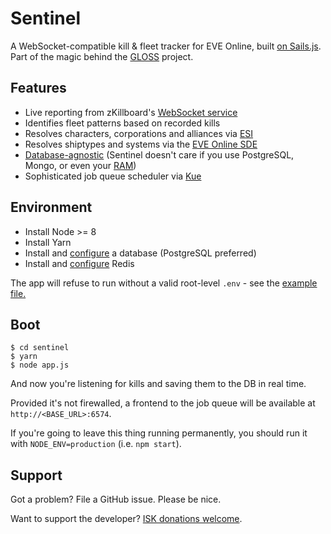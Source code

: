 # Sentinel

A WebSocket-compatible kill & fleet tracker for EVE Online, built [on Sails.js](https://sailsjs.com/). Part of the magic behind the [GLOSS](https://github.com/dougestey/gloss) project.

## Features ##
- Live reporting from zKillboard's [WebSocket service](https://github.com/zKillboard/zKillboard/wiki/Websocket)
- Identifies fleet patterns based on recorded kills
- Resolves characters, corporations and alliances via [ESI](https://esi.tech.ccp.is/)
- Resolves shiptypes and systems via the [EVE Online SDE](https://developers.eveonline.com/resource/resources)
- [Database-agnostic](https://sailsjs.com/documentation/reference/configuration/sails-config-datastores#?supported-databases) (Sentinel doesn't care if you use PostgreSQL, Mongo, or even your [RAM](https://github.com/balderdashy/sails-disk))
- Sophisticated job queue scheduler via [Kue](https://github.com/Automattic/kue)

## Environment ##

- Install Node >= 8
- Install Yarn
- Install and [configure](config/datastores.js) a database (PostgreSQL preferred) 
- Install and [configure](config/jobs.js) Redis

The app will refuse to run without a valid root-level `.env` - see the [example file.](.env.example)

## Boot ##

    $ cd sentinel
    $ yarn
    $ node app.js

And now you're listening for kills and saving them to the DB in real time.

Provided it's not firewalled, a frontend to the job queue will be available at `http://<BASE_URL>:6574`.

If you're going to leave this thing running permanently, you should run it with `NODE_ENV=production` (i.e. `npm start`).

## Support ##

Got a problem? File a GitHub issue. Please be nice.

Want to support the developer? [ISK donations welcome](https://zkillboard.com/corporation/98498664/).
